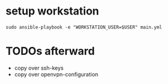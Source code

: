 # setup workstation

    sudo ansible-playbook -e "WORKSTATION_USER=$USER" main.yml

# TODOs afterward

* copy over ssh-keys
* copy over openvpn-configuration
